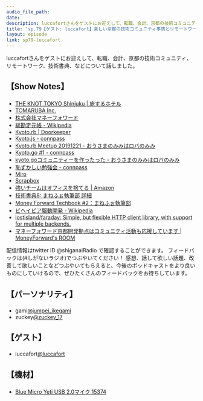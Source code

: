 ```yaml
---
audio_file_path: 
date: 
description: luccafortさんをゲストにお迎えして、転職、会計、京都の技術コミュニティ、リモートワーク、技術書典、などについて話しました。
title: 'sp.79【ゲスト: luccafort】楽しい京都の技術コミュニティ事情とリモートワークを支える技術'
layout: episode
link: sp79-luccafort
---
```


<p><span>luccafortさんをゲストにお迎えして、転職、会計、京都の技術コミュニティ、リモートワーク、技術書典、などについて話しました。</span></p>
<h2>
  <p>【Show Notes】</p>
</h2>
<ul>
  <li><a href="https://hotel-the-knot.jp/tokyoshinjuku/" target="_blank">THE KNOT TOKYO Shinjuku | 旅するホテル</a></li>
  <li><a href="https://tomaruba.me/" target="_blank">TOMARUBA Inc.</a></li>
  <li><a href="https://corp.moneyforward.com/" target="_blank">株式会社マネーフォワード</a></li>
  <li><a href="https://ja.wikipedia.org/wiki/%E7%B7%8F%E5%8B%98%E5%AE%9A%E5%85%83%E5%B8%B3" target="_blank">総勘定元帳 - Wikipedia</a></li>
  <li><a href="https://kyotorb.doorkeeper.jp/" target="_blank">Kyoto.rb | Doorkeeper</a></li>
  <li><a href="https://kyotojs.connpass.com/" target="_blank">Kyoto.js - connpass</a></li>
  <li><a href="https://luccafort.hatenablog.com/entry/2019/12/22/013355" target="_blank">Kyoto.rb Meetup 20191221 - おうさまのみみはロバのみみ</a></li>
  <li><a href="https://kyotogo.connpass.com/event/164245/" target="_blank">Kyoto.go #1 - connpass</a></li>
  <li><a href="https://luccafort.hatenablog.com/entry/2020/01/23/022000" target="_blank">kyoto.goコミュニティーを作ったった - おうさまのみみはロバのみみ</a></li>
  <li><a href="https://hazukac.connpass.com/" target="_blank">恥ずかしい勉強会 - connpass</a></li>
  <li><a href="https://miro.com/" target="_blank">Miro</a></li>
  <li><a href="https://scrapbox.io/product" target="_blank">Scrapbox</a></li>
  <li><a href="https://www.amazon.co.jp/dp/B00JFLJ13W" target="_blank">強いチームはオフィスを捨てる | Amazon</a></li>
  <li><a href="https://techbookfest.org/event/tbf08/circle/5759802252722176" target="_blank">技術書典8: まねふぉ執筆部 詳細</a></li>
  <li><a href="https://techbookfest.org/product/5719802073055232" target="_blank">Money Forward Techbook #2：まねふぉ執筆部</a></li>
  <li><a href="https://ja.wikipedia.org/wiki/%E3%83%93%E3%83%98%E3%82%A4%E3%83%93%E3%82%A2%E9%A7%86%E5%8B%95%E9%96%8B%E7%99%BA" target="_blank">ビヘイビア駆動開発 - Wikipedia</a></li>
  <li><a href="https://github.com/lostisland/faraday" target="_blank">lostisland/faraday: Simple, but flexible HTTP client library, with support for multiple backends.</a></li>
  <li><a href="https://www.wantedly.com/companies/moneyforward/post_articles/161699" target="_blank">マネーフォワード京都開発拠点はコミュニティ活動も応援しています | MoneyForward's ROOM</a></li>
</ul>
<p><span>
  配信情報はtwitter ID @shiganaiRadio で確認することができます。
  フィードバックは(#しがないラジオ)でつぶやいてください！
  感想、話して欲しい話題、改善して欲しいことなどつぶやいてもらえると、今後のポッドキャストをより良いものにしていけるので、ぜひたくさんのフィードバックをお待ちしています。
</span></p>
<h2>
  <p>【パーソナリティ】</p>
</h2>
<ul>
  <li>gami<a href="https://twitter.com/jumpei_ikegami" target="_blank">@jumpei_ikegami</a></li>
  <li>zuckey<a href="https://twitter.com/zuckey_17" target="_blank">@zuckey_17</a></li>
</ul>
<h2>
  <p>【ゲスト】</p>
</h2>
<ul>
  <li>luccafort<a href="https://twitter.com/luccafort" target="_blank">@luccafort</a></li>
</ul>
<h2>
  <p>【機材】</p>
</h2>
<ul>
  <li><a href="http://amzn.to/2tlkud3" target="_blank">Blue Micro Yeti USB 2.0マイク 15374</a></li>
</ul>